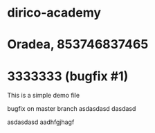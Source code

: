 # dirico-academy

# Oradea, 853746837465

# 3333333 (bugfix #1)

This is a simple demo file

bugfix on master branch
asdasdasd
dasdasd

asdasdasd
aadhfgjhagf



